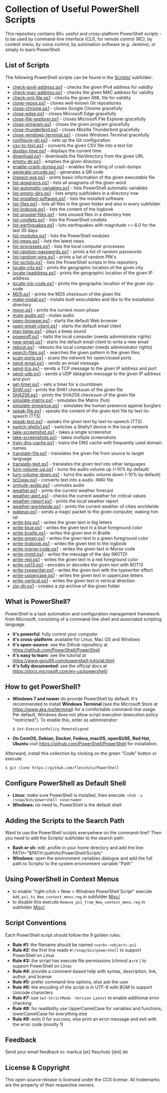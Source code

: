 Collection of Useful PowerShell Scripts
=======================================

This repository contains 80+ useful and cross-platform PowerShell scripts - to be used by command-line interface (CLI), for remote control (RC), by context menu, by voice control, by automation software (e.g. Jenkins), or simply to learn PowerShell.

List of Scripts
---------------
The following PowerShell scripts can be found in the [Scripts/](Scripts/) subfolder:

* [check-ipv4-address.ps1](Scripts/check-ipv4-address.ps1) - checks the given IPv4 address for validity
* [check-mac-address.ps1](Scripts/check-mac-address.ps1) - checks the given MAC address for validity
* [check-xml-file.ps1](Scripts/check-xml-file.ps1) - checks the given XML file for validity
* [clone-repos.ps1](Scripts/clone-repos.ps1) - clones well-known Git repositories
* [close-chrome.ps1](Scripts/close-chrome.ps1) - closes Google Chrome gracefully
* [close-edge.ps1](Scripts/close-edge.ps1) - closes Microsoft Edge gracefully
* [close-file-explorer.ps1](Scripts/close-file-explorer.ps1) - closes Microsoft File Explorer gracefully
* [close-program.ps1](Scripts/close-program.ps1) - closes the given program gracefully
* [close-thunderbird.ps1](Scripts/close-thunderbird.ps1) - closes Mozilla Thunderbird gracefully
* [close-windows-terminal.ps1](Scripts/close-windows-terminal.ps1) - closes Windows Terminal gracefully
* [configure-git.ps1](Scripts/configure-git.ps1) - sets up the Git configuration
* [csv-to-text.ps1](Scripts/csv-to-text.ps1) - converts the given CSV file into a text list
* [display-time.ps1](Scripts/display-time.ps1) - displays the current time
* [download.ps1](Scripts/download.ps1) - downloads the file/directory from the given URL
* [empty-dir.ps1](Scripts/empty-dir.ps1) - empties the given directory
* [enable-crash-dumps.ps1](Scripts/enable-crash-dumps.ps1) - enables the writing of crash dumps
* [generate-qrcode.ps1](Scripts/generate-qrcode.ps1) - generates a QR code
* [inspect-exe.ps1](Scripts/inspect-exe.ps1) - prints basic information of the given executable file
* [list-anagrams.ps1](Scripts/list-anagrams.ps1) - lists all anagrams of the given word
* [list-automatic-variables.ps1](Scripts/list-automatic-variables.ps1) - lists PowerShell automatic variables 
* [list-empty-dirs.ps1](Scripts/list-empty-dirs.ps1) - lists empty subfolders in a directory tree
* [list-installed-software.ps1](Scripts/list-installed-software.ps1) - lists the installed software
* [list-files.ps1](Scripts/list-files.ps1) - lists all files in the given folder and also in every subfolder
* [list-logbook.ps1](Scripts/list-logbook.ps1) - lists the content of the logbook 
* [list-unused-files.ps1](Scripts/list-unused-files.ps1) - lists unused files in a directory tree
* [list-cmdlets.ps1](Scripts/list-cmdlets.ps1) - lists the PowerShell cmdlets
* [list-earthquakes.ps1](Scripts/list-earthquakes.ps1) - lists earthquakes with magnitude >= 6.0 for the last 30 days
* [list-modules.ps1](Scripts/list-modules.ps1) - lists the PowerShell modules
* [list-news.ps1](Scripts/list-news.ps1) - lists the latest news
* [list-processes.ps1](Scripts/list-processes.ps1) - lists the local computer processes
* [list-random-passwords.ps1](Scripts/list-random-passwords.ps1) - prints a list of random passwords
* [list-random-pins.ps1](Scripts/list-random-pins.ps1) - prints a list of random PIN's
* [list-scripts.ps1](Scripts/list-scripts.ps1) - lists the PowerShell scripts in this repository
* [locate-city.ps1](Scripts/locate-city.ps1) - prints the geographic location of the given city
* [locate-ipaddress.ps1](Scripts/locate-ipaddress.ps1) - prints the geographic location of the given IP address
* [locate-zip-code.ps1](Scripts/locate-zip-code.ps1) - prints the geographic location of the given zip-code
* [MD5.ps1](Scripts/MD5.ps1) - prints the MD5 checksum of the given file
* [make-install.ps1](Scripts/make-install.ps1) - installs built executables and libs to the installation directory
* [moon.ps1](Scripts/moon.ps1) - prints the current moon phase
* [mute-audio.ps1](Scripts/mute-audio.ps1) - mutes audio
* [open-browser.ps1](Scripts/open-browser.ps1) - starts the default Web browser
* [open-email-client.ps1](Scripts/open-browser.ps1) - starts the default email client
* [play-beep.ps1](Scripts/play-beep.ps1) - plays a beep sound
* [poweroff.ps1](Scripts/poweroff.ps1) - halts the local computer (needs administrator rights)
* [new-email.ps1](Scripts/new-email.ps1) - starts the default email client to write a new email
* [reboot.ps1](Scripts/reboot.ps1) - reboots the local computer (needs administrator rights)
* [search-files.ps1](Scripts/search-files.ps1) - searches the given pattern in the given files
* [scan-ports.ps1](Scripts/scan-ports.ps1) - scans the network for open/closed ports
* [send-email.ps1](Scripts/send-email.ps1) - sends an email message
* [send-tcp.ps1](Scripts/send-udp.ps1) - sends a TCP message to the given IP address and port
* [send-udp.ps1](Scripts/send-udp.ps1) - sends a UDP datagram message to the given IP address and port
* [set-timer.ps1](Scripts/set-timer.ps1) - sets a timer for a countdown
* [SHA1.ps1](Scripts/SHA1.ps1) - prints the SHA1 checksum of the given file
* [SHA256.ps1](Scripts/SHA256.ps1) - prints the SHA256 checksum of the given file
* [simulate-matrix.ps1](Scripts/simulate-matrix.ps1) - simulates the Matrix (fun)
* [simulate-presence.ps1](Scripts/simulate-presence.ps1) - simulates the human presence against burglars
* [speak-file.ps1](Scripts/speak-file.ps1) - speaks the content of the given text file by text-to-speech (TTS)
* [speak-text.ps1](Scripts/speak-text.ps1) - speaks the given text by text-to-speech (TTS)
* [switch-shelly1.ps1](Scripts/switch-shelly1.ps1) - switches a Shelly1 device in the local network
* [take-screenshot.ps1](Scripts/take-screenshot.ps1) - takes a single screenshot
* [take-screenshots.ps1](Scripts/take-screenshots.ps1) - takes multiple screenshots
* [train-dns-cache.ps1](Scripts/train-dns-cache.ps1) - trains the DNS cache with frequently used domain names
* [translate-file.ps1](Scripts/translate-file.ps1) - translates the given file from source to target language
* [translate-text.ps1](Scripts/translate-text.ps1) - translates the given text into other languages
* [turn-volume-up.ps1](Scripts/turn-volume-up.ps1) - turns the audio volume up (+10% by default)
* [turn-volume-down.ps1](Scripts/turn-volume-down.ps1) - turns the audio volume down (-10% by default)
* [txt2wav.ps1](Scripts/txt2wav.ps1) - converts text into a audio .WAV file
* [unmute-audio.ps1](Scripts/unmute-audio.ps1) - unmutes audio
* [weather.ps1](Scripts/weather.ps1) - prints the current weather forecast
* [weather-alert.ps1](Scripts/weather-alert.ps1) - checks the current weather for critical values
* [weather-report.ps1](Scripts/weather-report.ps1) - prints the local weather report
* [weather-worldwide.ps1](Scripts/weather-worldwide.ps1) - prints the current weather of cities worldwide
* [wakeup.ps1](Scripts/wakeup.ps1) - sends a magic packet to the given computer, waking him up
* [write-big.ps1](Scripts/write-big.ps1) - writes the given text in big letters
* [write-blue.ps1](Scripts/write-blue.ps1) - writes the given text in a blue foreground color
* [write-braille.ps1](Scripts/write-braille.ps1) - writes the given text in Braille
* [write-green.ps1](Scripts/write-green.ps1) - writes the given text in a green foreground color
* [write-logbook.ps1](Scripts/write-logbook.ps1) - writes the given text to the logbook
* [write-morse-code.ps1](Scripts/write-morse-code.ps1) - writes the given text in Morse code
* [write-motd.ps1](Scripts/write-motd.ps1) - writes the message of the day (MOTD)
* [write-red.ps1](Scripts/write-red.ps1) - writes the given text in a red foreground color
* [write-rot13.ps1](Scripts/write-rot13.ps1) - encodes or decodes the given text with ROT13
* [write-typewriter.ps1](Scripts/write-typewriter.ps1) - writes the given text with the typewriter effect
* [write-uppercase.ps1](Scripts/write-uppercase.ps1) - writes the given text in uppercase letters
* [write-vertical.ps1](Scripts/write-vertical.ps1) - writes the given text in vertical direction
* [zip-dir.ps1](Scripts/zip-dir.ps1) - creates a zip archive of the given folder


What is PowerShell?
-------------------
PowerShell is a task automation and configuration management framework from Microsoft, consisting of a command-line shell and associated scripting language. 

* **it's powerful**: fully control your computer
* **it's cross-platform**: available for Linux, Mac OS and Windows
* **it's open-source**: see the Github repository at https://github.com/PowerShell/PowerShell 
* **it's easy to learn**: see the tutorial at https://www.guru99.com/powershell-tutorial.html
* **it's fully documented**: see the official docs at https://docs.microsoft.com/en-us/powershell/

How to get PowerShell?
----------------------
* **Windows 7 and newer** do provide PowerShell by default. It's recommended to install **Windows Terminal** (see the Microsoft Store at https://www.aka.ms/terminal) for a comfortable command-line usage. Per default, Windows does not allow script execution (execution policy "restricted"). To enable this, enter as administrator:
   ```
   $ Set-ExecutionPolicy RemoteSigned
   ```
* **On CentOS, Debian, Docker, Fedora, macOS, openSUSE, Red Hat, Ubuntu** visit https://github.com/PowerShell/PowerShell for installation.

Afterward, install this collection by clicking on the green "Code" button or execute:
```
$ git clone https://github.com/fleschutz/PowerShell
```

Configure PowerShell as Default Shell
-------------------------------------
* **Linux:** make sure PowerShell is installed, then execute: `chsh -s /snap/bin/powershell <username>`
* **Windows:** no need to, PowerShell is the default shell


Adding the Scripts to the Search Path
-------------------------------------
Want to use the PowerShell scripts everywhere on the command-line? Then you need to add the Scripts/ subfolder to the search path:

* **Bash or sh:** edit .profile in your home directory and add the line: PATH="$PATH:/path/to/PowerShell/Scripts"
* **Windows:** open the environment variables dialogue and add the full path to Scripts/ to the system environment variable "Path"


Using PowerShell in Context Menus
----------------------------------
* to enable "right-click > New > Windows PowerShell Script" execute `Add_ps1_to_New_context_menu.reg` in subfolder [Misc/](Misc)
* to disable this execute `Remove_ps1_from_New_context_menu.reg` in subfolder [Misc/](Misc)

Script Conventions
------------------
Each PowerShell script should follow the 9 golden rules:

* **Rule #1:** the filename should be named `<verb>-<object>.ps1`
* **Rule #2:** the first line reads `#!/snap/bin/powershell` to support PowerShell on Linux
* **Rule #3:** the script has execute file permissions (chmod a+rx <file>) to support PowerShell on Linux
* **Rule #4:** provide a comment-based help with syntax, description, link, author, and license
* **Rule #5:** prefer command-line options, else ask the user
* **Rule #6:** the encoding of the script is in UTF-8 with BOM to support Unicode characters
* **Rule #7:** use `Set-StrictMode -Version Latest` to enable additional error checking
* **Rule #8:** for readibility use UpperCamelCase for variables and functions, lowerCamelCase for everything else
* **Rule #9:** exits 0 for success, else print an error message and exit with the error code (mostly 1)

Feedback
--------
Send your email feedback to: markus [at] fleschutz [dot] de

License & Copyright
-------------------
This open source release is licensed under the CC0 license. All trademarks are the property of their respective owners.
